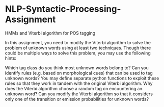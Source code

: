 # NLP-Syntactic-Processing-Assignment

HMMs and Viterbi algorithm for POS tagging
 

 

In this assignment, you need to modify the Viterbi algorithm to solve the problem of unknown words using at least two techniques. 
Though there could be multiple ways to solve this problem, you may use the following hints:

Which tag class do you think most unknown words belong to? Can you identify rules (e.g. based on morphological cues) that can be used to tag unknown words?
You may define separate python functions to exploit these rules so that they work in tandem with the original Viterbi algorithm.
Why does the Viterbi algorithm choose a random tag on encountering an unknown word? 
Can you modify the Viterbi algorithm so that it considers only one of the transition or emission probabilities for unknown words?
